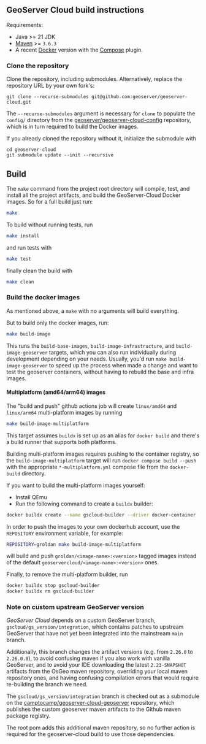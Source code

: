 ## GeoServer Cloud build instructions

Requirements:

 * Java >= 21 JDK
 * [Maven](https://maven.apache.org/) >= `3.6.3`
 * A recent [Docker](https://docs.docker.com/engine/install/) version with the [Compose](https://docs.docker.com/compose/) plugin.

### Clone the repository

Clone the repository, including submodules. Alternatively, replace the repository URL by your own fork's:

```shell
git clone --recurse-submodules git@github.com:geoserver/geoserver-cloud.git
```

The `--recurse-submodules` argument is necessary for `clone` to populate the `config/` directory from the [geoserver/geoserver-cloud-config](https://github.com/geoserver/geoserver-cloud-config) repository, which is in turn required to build the Docker images.

If you already cloned the repository without it, initialize the submodule with

```shell
cd geoserver-cloud
git submodule update --init --recursive
```

## Build

The `make` command from the project root directory will compile, test, and install all the project artifacts, and build the GeoServer-Cloud Docker images. So for a full build just run:

```bash
make
```

To build without running tests, run

```bash
make install
```

and run tests with

```bash
make test
```

finally clean the build with

```bash
make clean
```

### Build the docker images

As mentioned above, a `make` with no arguments will build everything.

But to build only the docker images, run:

```bash
make build-image
```

This runs the `build-base-images`, `build-image-infrastructure`, and `build-image-geoserver` targets,
which you can also run individually during development depending on your needs. Usually,
you'd run `make build-image-geoserver` to speed up the process when made a change and want
to test the geoserver containers, without having to rebuild the base and infra images.

#### Multiplatform (amd64/arm64) images

The "build and push" github actions job will create `linux/amd64` and `linux/arm64` multi-platform images by running

```bash
make build-image-multiplatform
```

This target assumes `buildx` is set up as an alias for `docker build` and there's a build runner that supports both platforms.

Building multi-platform images requires pushing to the container registry, so the `build-image-multiplatform` target
will run `docker compose build --push` with the appropriate `*-multiplatform.yml` compose file from the `docker-build` directory.

If you want to build the multi-platform images yourself:

* Install QEmu
* Run the following command to create a `buildx` builder:

```bash
docker buildx create --name gscloud-builder --driver docker-container --bootstrap --use
```

In order to push the images to your own dockerhub account, use the `REPOSITORY` environment variable, for example:

```bash
REPOSITORY=groldan make build-image-multiplatform
```

will build and push `groldan/<image-name>:<version>` tagged images instead of the default `geoservercloud/<image-name>:<version>` ones.


Finally, to remove the multi-platform builder, run

```bash
docker buildx stop gscloud-builder
docker buildx rm gscloud-builder
```

### Note on custom upstream GeoServer version

*GeoServer Cloud* depends on a custom GeoServer branch, `gscloud/gs_version/integration`, which contains patches to upstream GeoServer that have not yet been integrated into the mainstream `main` branch.

Additionally, this branch changes the artifact versions (e.g. from `2.26.0` to `2.26.0.0`), to avoid confusing maven if you also work with vanilla GeoServer, and to avoid your IDE downloading the latest `2.23-SNAPSHOT` artifacts from the OsGeo maven repository, overriding your local maven repository ones, and having confusing compilation errors that would require re-building the branch we need.

The `gscloud/gs_version/integration` branch is checked out as a submodule on the [camptocamp/geoserver-cloud-geoserver](https://github.com/camptocamp/geoserver-cloud-geoserver) repository, which publishes the custom geoserver maven artifacts to the Github maven package registry.

The root pom adds this additional maven repository, so no further action is required for the geoserver-cloud build to use those dependencies.


